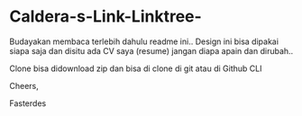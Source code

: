 # Caldera-s-Link-Linktree-


Budayakan membaca terlebih dahulu readme ini..
Design ini bisa dipakai siapa saja dan disitu ada CV saya (resume) jangan diapa apain dan dirubah..


Clone bisa didownload zip dan bisa di clone di git atau di Github CLI


Cheers,

Fasterdes
